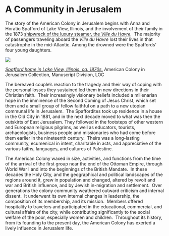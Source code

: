 

A Community in Jerusalem
========================

The story of the American Colony in Jerusalem begins with Anna and Horatio Spafford of Lake View, Illinois, and the involvement of their family in the 1873 [shipwreck of the luxury steamer, the *Ville du Havre*]( /item/mamcol000074)*.*  The majority of passengers traveling aboard the *Ville du Havre* lost their lives in that catastrophe in the mid-Atlantic. Among the drowned were the Spaffords' four young daughters.

[![](/static/collections/american-colony-in-jerusalem/images/essay01.jpg)](/resource/mamcol.006/?sp=1)

[*Spafford home in Lake View, Illinois, ca. 1870s.*](/item/mamcol000073) American Colony in Jerusalem Collection, Manuscript Division, LOC


The bereaved couple’s reaction to the tragedy and their way of coping with the personal losses they sustained led them in new directions in their Christian faith.  Their increasingly visionary beliefs included a millenarian hope in the imminence of the Second Coming of Jesus Christ, which set them and a small group of fellow faithful on a path to a new utopian communal life in Jerusalem.  The Spaffordites took up residence in a house in the Old City in 1881, and in the next decade moved to what was then the outskirts of East Jerusalem. They followed in the footsteps of other western and European religious pilgrims, as well as educators, tourists, archaeologists, business people and missionaries who had come before them earlier in the nineteenth century.  Theirs was a long-lasting community, ecumenical in intent, charitable in acts, and appreciative of the various faiths, languages, and cultures of Palestine.

The American Colony waxed in size, activities, and functions from the time of the arrival of the first group near the end of the Ottoman Empire, through World War I and into the beginnings of the British Mandate.  In these decades the Holy City, and the geographical and political landscapes of the regions around it, grew in population and changed, altered by revolt and war and British influence, and by Jewish in-migration and settlement.  Over generations the colony community weathered outward criticism and internal dissent.  It underwent its own internal changes in leadership, the composition of its membership, and its mission.  Members offered hospitality to travelers and participated in the educational, commercial, and cultural affairs of the city, while contributing significantly to the social welfare of the poor, especially women and children.  Throughout its history, from its founding to the present day, the American Colony has exerted a lively influence in Jerusalem life.

